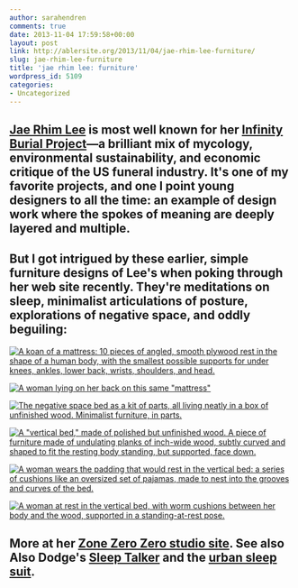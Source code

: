 ```yaml
---
author: sarahendren
comments: true
date: 2013-11-04 17:59:58+00:00
layout: post
link: http://ablersite.org/2013/11/04/jae-rhim-lee-furniture/
slug: jae-rhim-lee-furniture
title: 'jae rhim lee: furniture'
wordpress_id: 5109
categories:
- Uncategorized
---
```


## [Jae Rhim Lee](http://zonezerozerostudio.com/) is most well known for her [Infinity Burial Project](http://infinityburialproject.com/)—a brilliant mix of mycology, environmental sustainability, and economic critique of the US funeral industry. It's one of my favorite projects, and one I point young designers to all the time: an example of design work where the spokes of meaning are deeply layered and multiple.




## But I got intrigued by these earlier, simple furniture designs of Lee's when poking through her web site recently. They're meditations on sleep, minimalist articulations of posture, explorations of negative space, and oddly beguiling:


[![A koan of a mattress: 10 pieces of angled, smooth plywood rest in the shape of a human body, with the smallest possible supports for under knees, ankles, lower back, wrists, shoulders, and head.](http://ablersite.files.wordpress.com/2013/11/3-negative-space-bed-pieces-spread-out.jpg)](http://ablersite.files.wordpress.com/2013/11/3-negative-space-bed-pieces-spread-out.jpg)

[![A woman lying on her back on this same "mattress"](http://ablersite.files.wordpress.com/2013/11/4-negative-space-bed-in-use.jpg)](http://ablersite.files.wordpress.com/2013/11/4-negative-space-bed-in-use.jpg)



[![The negative space bed as a kit of parts, all living neatly in a box of unfinished wood. Minimalist furniture, in parts.](http://ablersite.files.wordpress.com/2013/11/furniture-set-4-box.jpg)](http://ablersite.files.wordpress.com/2013/11/furniture-set-4-box.jpg)

[![A "vertical bed," made of polished but unfinished wood. A piece of furniture made of undulating planks of inch-wide wood, subtly curved and shaped to fit the resting body standing, but supported, face down.](http://ablersite.files.wordpress.com/2013/11/1-vertical-bed-1.jpg)](http://ablersite.files.wordpress.com/2013/11/1-vertical-bed-1.jpg)

[![A woman wears the padding that would rest in the vertical bed: a series of cushions like an oversized set of pajamas, made to nest into the grooves and curves of the bed.](http://ablersite.files.wordpress.com/2013/11/2-vertical-bed.jpg)](http://ablersite.files.wordpress.com/2013/11/2-vertical-bed.jpg)

[![A woman at rest in the vertical bed, with worm cushions between her body and the wood, supported in a standing-at-rest pose.](http://ablersite.files.wordpress.com/2013/11/3-vertical-bed.jpg)](http://ablersite.files.wordpress.com/2013/11/3-vertical-bed.jpg)


## More at her [Zone Zero Zero studio site](http://zonezerozerostudio.com/). See also Also Dodge's [Sleep Talker](http://ablersite.org/2010/09/03/alex-dodges-sleep-talker/) and the [urban sleep suit](http://ablersite.org/2010/02/27/re-blog-sleep-suit-for-urban-power-nappers/).
